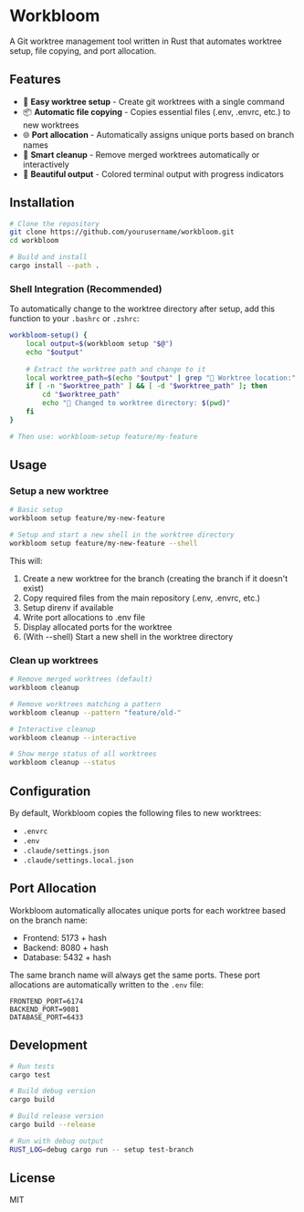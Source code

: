 # Workbloom

A Git worktree management tool written in Rust that automates worktree setup, file copying, and port allocation.

## Features

- 🌲 **Easy worktree setup** - Create git worktrees with a single command
- 📦 **Automatic file copying** - Copies essential files (.env, .envrc, etc.) to new worktrees
- 🌐 **Port allocation** - Automatically assigns unique ports based on branch names
- 🧹 **Smart cleanup** - Remove merged worktrees automatically or interactively
- 🎨 **Beautiful output** - Colored terminal output with progress indicators

## Installation

```bash
# Clone the repository
git clone https://github.com/yourusername/workbloom.git
cd workbloom

# Build and install
cargo install --path .
```

### Shell Integration (Recommended)

To automatically change to the worktree directory after setup, add this function to your `.bashrc` or `.zshrc`:

```bash
workbloom-setup() {
    local output=$(workbloom setup "$@")
    echo "$output"
    
    # Extract the worktree path and change to it
    local worktree_path=$(echo "$output" | grep "📍 Worktree location:" | sed 's/.*: //')
    if [ -n "$worktree_path" ] && [ -d "$worktree_path" ]; then
        cd "$worktree_path"
        echo "📂 Changed to worktree directory: $(pwd)"
    fi
}

# Then use: workbloom-setup feature/my-feature
```

## Usage

### Setup a new worktree

```bash
# Basic setup
workbloom setup feature/my-new-feature

# Setup and start a new shell in the worktree directory
workbloom setup feature/my-new-feature --shell
```

This will:
1. Create a new worktree for the branch (creating the branch if it doesn't exist)
2. Copy required files from the main repository (.env, .envrc, etc.)
3. Setup direnv if available
4. Write port allocations to .env file
5. Display allocated ports for the worktree
6. (With --shell) Start a new shell in the worktree directory

### Clean up worktrees

```bash
# Remove merged worktrees (default)
workbloom cleanup

# Remove worktrees matching a pattern
workbloom cleanup --pattern "feature/old-"

# Interactive cleanup
workbloom cleanup --interactive

# Show merge status of all worktrees
workbloom cleanup --status
```

## Configuration

By default, Workbloom copies the following files to new worktrees:
- `.envrc`
- `.env`
- `.claude/settings.json`
- `.claude/settings.local.json`

## Port Allocation

Workbloom automatically allocates unique ports for each worktree based on the branch name:
- Frontend: 5173 + hash
- Backend: 8080 + hash
- Database: 5432 + hash

The same branch name will always get the same ports. These port allocations are automatically written to the `.env` file:
```
FRONTEND_PORT=6174
BACKEND_PORT=9081
DATABASE_PORT=6433
```

## Development

```bash
# Run tests
cargo test

# Build debug version
cargo build

# Build release version
cargo build --release

# Run with debug output
RUST_LOG=debug cargo run -- setup test-branch
```

## License

MIT